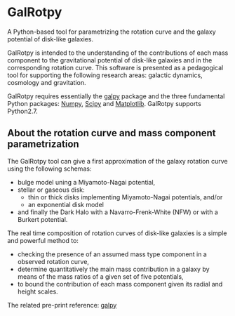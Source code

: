 # GalRotpy

A Python-based tool for parametrizing the rotation curve and the galaxy potential of disk-like galaxies.


GalRotpy is intended to the understanding of the contributions of each mass component to the gravitational potential of disk-like galaxies and in the corresponding rotation curve. This software is presented as a pedagogical tool for supporting the following research areas: galactic dynamics, cosmology and gravitation.

GalRotpy requires essentially the [galpy](https://github.com/jobovy/galpy) package and the three fundamental Python packages: [Numpy](http://www.numpy.org/), [Scipy](https://www.scipy.org/) and [Matplotlib](http://matplotlib.org/). GalRotpy supports Python2.7.


## About the rotation curve and mass component parametrization

The GalRotpy tool can give a first approximation of the galaxy rotation curve using the following schemas:

 * bulge model uning a Miyamoto-Nagai potential,
 * stellar or gaseous disk:
   * thin or thick disks implementing Miyamoto-Nagai potentials, and/or
   * an exponential disk model
 * and finally the Dark Halo with a Navarro-Frenk-White (NFW) or with a Burkert potential.

The real time composition of rotation curves of disk-like galaxies is a simple and powerful method to:
 * checking the presence of an assumed mass type component in a observed rotation curve,
 * determine quantitatively the main mass contribution in a galaxy by means of the mass ratios of a given set of five potentials,
 * to bound the contribution of each mass component given its radial and height scales.

The related pre-print reference: [galpy](https://arxiv.org/abs/1705.01665)
